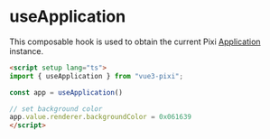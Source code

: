 # useApplication

This composable hook is used to obtain the current Pixi [Application](https://svelte-pixi.com/docs/components/application) instance.

```html
<script setup lang="ts">
import { useApplication } from "vue3-pixi";

const app = useApplication()

// set background color
app.value.renderer.backgroundColor = 0x061639
</script>
```
